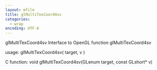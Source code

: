 ```yaml
---
layout: mfile
title: glMultiTexCoord4sv
categories:
  - wrap
encoding: UTF-8
---
```


glMultiTexCoord4sv  Interface to OpenGL function glMultiTexCoord4sv

usage:  glMultiTexCoord4sv( target, v )

C function:  void glMultiTexCoord4sv(GLenum target, const GLshort\* v)